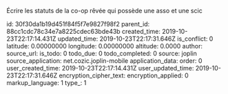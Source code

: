 Écrire les statuts de la co-op rêvée qui possède une asso et une scic

id: 30f30da1b19d451f84f5f7e9827f98f2
parent_id: 88cc1cdc78c34e7a8225cdec63bde43b
created_time: 2019-10-23T22:17:14.431Z
updated_time: 2019-10-23T22:17:31.646Z
is_conflict: 0
latitude: 0.00000000
longitude: 0.00000000
altitude: 0.0000
author: 
source_url: 
is_todo: 0
todo_due: 0
todo_completed: 0
source: joplin
source_application: net.cozic.joplin-mobile
application_data: 
order: 0
user_created_time: 2019-10-23T22:17:14.431Z
user_updated_time: 2019-10-23T22:17:31.646Z
encryption_cipher_text: 
encryption_applied: 0
markup_language: 1
type_: 1